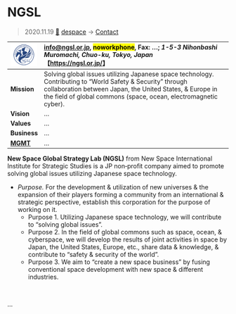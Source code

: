 # NGSL
> 2020.11.19 [🚀](../../index/index.md) [despace](../index.md) → [Contact](../contact.md)

|[![](../f/contact/n/ngsl_logo1_thumb.webp)](../f/contact/n/ngsl_logo1.webp)|<info@ngsl.or.jp>, <mark>noworkphone</mark>, Fax: …; *1-5-3 Nihonbashi Muromachi, Chuo-ku, Tokyo, Japan*<br> 【<https://ngsl.or.jp/>】|
|:-|:-|
|**Mission**|Solving global issues utilizing Japanese space technology. Contributing to “World Safety & Security” through collaboration between Japan, the United States, & Europe in the field of global commons (space, ocean, electromagnetic cyber).|
|**Vision**|…|
|**Values**|…|
|**Business**|…|
|**[MGMT](../mgmt.md)**|…|

**New Space Global Strategy Lab (NGSL)** from New Space International Institute for Strategic Studies is a JP non‑profit company aimed to promote solving global issues utilizing Japanese space technology.

   - *Purpose.* For the development & utilization of new universes & the expansion of their players forming a community from an international & strategic perspective, establish this corporation for the purpose of working on it.
      - Purpose 1. Utilizing Japanese space technology, we will contribute to “solving global issues”.
      - Purpose 2. In the field of global commons such as space, ocean, & cyberspace, we will develop the results of joint activities in space by Japan, the United States, Europe, etc., share data & knowledge, & contribute to “safety & security of the world”.
      - Purpose 3. We aim to “create a new space business” by fusing conventional space development with new space & different industries.

<p style="page-break-after:always"> </p>

…
